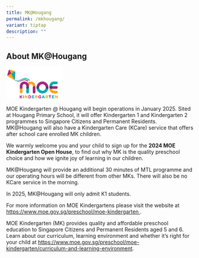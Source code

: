 ```yaml
---
title: MK@Hougang
permalink: /mkhougang/
variant: tiptap
description: ""
---
```

<h2>About MK@Hougang</h2>
<p></p>
<p></p>
<div class="isomer-image-wrapper">
<img style="width: 30%;" height="auto" width="100%" alt="" src="/images/MK_logo.png">
</div>
<p></p>
<p>MOE Kindergarten @ Hougang will begin operations in January 2025. Sited
at Hougang Primary School, it will offer Kindergarten 1 and Kindergarten
2 programmes to Singapore Citizens and Permanent Residents. MK@Hougang
will also have a Kindergarten Care (KCare) service that offers after school
care enrolled MK children.</p>
<p>We warmly welcome you and your child to sign up for the <strong>2024 MOE Kindergarten Open House</strong>,
to find out why MK is the quality preschool choice and how we ignite joy
of learning in our children.</p>
<p>MK@Hougang will provide an additional 30 minutes of MTL programme and
our operating hours will be different from other MKs. There will also be
no KCare service in the morning.</p>
<p>In 2025, MK@Hougang will only admit K1 students.</p>
<p>For more information on MOE Kindergartens please visit the website at
<a href="https://www.moe.gov.sg/preschool/moe-kindergarten" rel="noopener noreferrer nofollow" target="_blank"><u>https://www.moe.gov.sg/preschool/moe-kindergarten</u> 
</a>.</p>
<p>MOE Kindergarten (MK) provides quality and affordable preschool education
to Singapore Citizens and Permanent Residents aged 5 and 6. Learn about
our curriculum, learning environment and whether it’s right for your child
at <a href="https://www.moe.gov.sg/preschool/moe-kindergarten/curriculum-and-learning-environment" rel="noopener noreferrer nofollow" target="_blank">https://www.moe.gov.sg/preschool/moe-kindergarten/curriculum-and-learning-environment</a>.</p>
<p></p>
<p></p>
